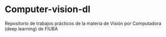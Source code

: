 # Computer-vision-dl
Repositorio de trabajos prácticos de la materia de Visión por Computadora (deep learning) de FIUBA
